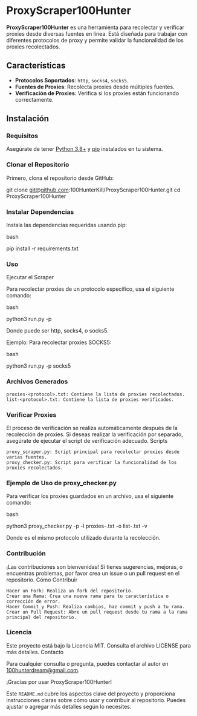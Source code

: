 # ProxyScraper100Hunter

**ProxyScraper100Hunter** es una herramienta para recolectar y verificar proxies desde diversas fuentes en línea. Está diseñada para trabajar con diferentes protocolos de proxy y permite validar la funcionalidad de los proxies recolectados.

## Características

- **Protocolos Soportados**: `http`, `socks4`, `socks5`.
- **Fuentes de Proxies**: Recolecta proxies desde múltiples fuentes.
- **Verificación de Proxies**: Verifica si los proxies están funcionando correctamente.

## Instalación

### Requisitos

Asegúrate de tener [Python 3.8+](https://www.python.org/downloads/) y [pip](https://pip.pypa.io/en/stable/) instalados en tu sistema.

### Clonar el Repositorio

Primero, clona el repositorio desde GitHub:

git clone git@github.com:100HunterKill/ProxyScraper100Hunter.git
cd ProxyScraper100Hunter

### Instalar Dependencias

Instala las dependencias requeridas usando pip:

bash

pip install -r requirements.txt

### Uso
Ejecutar el Scraper

Para recolectar proxies de un protocolo específico, usa el siguiente comando:

bash

python3 run.py -p <protocol>

Donde <protocol> puede ser http, socks4, o socks5.

Ejemplo: Para recolectar proxies SOCKS5:

bash

python3 run.py -p socks5

### Archivos Generados

    proxies-<protocol>.txt: Contiene la lista de proxies recolectados.
    list-<protocol>.txt: Contiene la lista de proxies verificados.

### Verificar Proxies

El proceso de verificación se realiza automáticamente después de la recolección de proxies. Si deseas realizar la verificación por separado, asegúrate de ejecutar el script de verificación adecuado.
Scripts

    proxy_scraper.py: Script principal para recolectar proxies desde varias fuentes.
    proxy_checker.py: Script para verificar la funcionalidad de los proxies recolectados.

### Ejemplo de Uso de proxy_checker.py

Para verificar los proxies guardados en un archivo, usa el siguiente comando:

bash

python3 proxy_checker.py -p <protocol> -l proxies-<protocol>.txt -o list-<protocol>.txt -v

Donde <protocol> es el mismo protocolo utilizado durante la recolección.


### Contribución

¡Las contribuciones son bienvenidas! Si tienes sugerencias, mejoras, o encuentras problemas, por favor crea un issue o un pull request en el repositorio.
Cómo Contribuir

    Hacer un Fork: Realiza un fork del repositorio.
    Crear una Rama: Crea una nueva rama para tu característica o corrección de error.
    Hacer Commit y Push: Realiza cambios, haz commit y push a tu rama.
    Crear un Pull Request: Abre un pull request desde tu rama a la rama principal del repositorio.

### Licencia

Este proyecto está bajo la Licencia MIT. Consulta el archivo LICENSE para más detalles.
Contacto

Para cualquier consulta o pregunta, puedes contactar al autor en 100hunterdream@gmail.com.

¡Gracias por usar ProxyScraper100Hunter!


Este `README.md` cubre los aspectos clave del proyecto y proporciona instrucciones claras sobre cómo usar y contribuir al repositorio. Puedes ajustar o agregar más detalles según lo necesites.
